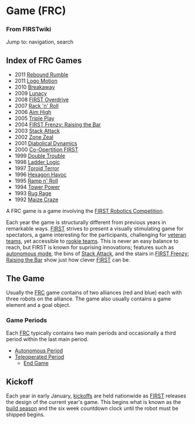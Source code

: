 

# Game (FRC)

### From FIRSTwiki

Jump to: navigation, search

Index of FRC Games  
---  
  
  * 2011 [Rebound Rumble](/index.php/Rebound_Rumble "Rebound Rumble" )
  * 2011 [Logo Motion](/index.php/Logo_Motion "Logo Motion" )
  * 2010 [Breakaway](/index.php/Breakaway "Breakaway" )
  * 2009 [Lunacy](/index.php/Lunacy "Lunacy" )
  * 2008 [FIRST Overdrive](/index.php/FIRST_Overdrive "FIRST Overdrive" )
  * 2007 [Rack 'n' Roll](/index.php/Rack_%27n%27_Roll "Rack 'n' Roll" )
  * 2006 [Aim High](/index.php/Aim_High "Aim High" )
  * 2005 [Triple Play](/index.php/Triple_Play "Triple Play" )
  * 2004 [FIRST Frenzy: Raising the Bar](/index.php/FIRST_Frenzy:_Raising_the_Bar "FIRST Frenzy: Raising the Bar" )
  * 2003 [Stack Attack](/index.php/Stack_Attack "Stack Attack" )
  * 2002 [Zone Zeal](/index.php/Zone_Zeal "Zone Zeal" )
  * 2001 [Diabolical Dynamics](/index.php/Diabolical_Dynamics "Diabolical Dynamics" )
  * 2000 [Co-Opertition FIRST](/index.php/Co-Opertition_FIRST "Co-Opertition FIRST" )
  * 1999 [Double Trouble](/index.php/Double_Trouble "Double Trouble" )
  * 1998 [Ladder Logic](/index.php/Ladder_Logic "Ladder Logic" )
  * 1997 [Toroid Terror](/index.php/Toroid_Terror "Toroid Terror" )
  * 1996 [Hexagon Havoc](/index.php/Hexagon_Havoc "Hexagon Havoc" )
  * 1995 [Ramp n' Roll](/index.php/Ramp_n%27_Roll "Ramp n' Roll" )
  * 1994 [Tower Power](/index.php/Tower_Power "Tower Power" )
  * 1993 [Rug Rage](/index.php/Rug_Rage "Rug Rage" )
  * 1992 [Maize Craze](/index.php/Maize_Craze "Maize Craze" )  
  
  

A FRC game is a game involving the [FIRST Robotics
Competition](/index.php/FIRST_Robotics_Competition "FIRST Robotics
Competition" ).

Each year the game is structurally different from previous years in remarkable
ways. [FIRST](/index.php/FIRST "FIRST" ) strives to present a visually
stimulating game for spectators, a game interesting for the participants,
challenging for [veteran teams](/index.php/Veteran_teams "Veteran teams" ),
yet accessible to [rookie teams](/index.php/Rookie_teams "Rookie teams" ).
This is never an easy balance to reach, but FIRST is known for suprising
innovations; features such as [autonomous mode](/index.php/Autonomous_mode
"Autonomous mode" ), the bins of [Stack Attack](/index.php/Stack_Attack "Stack
Attack" ), and the stairs in [FIRST Frenzy: Raising the
Bar](/index.php/FIRST_Frenzy:_Raising_the_Bar "FIRST Frenzy: Raising the Bar"
) show just how clever [FIRST](/index.php/FIRST "FIRST" ) can be.


## The Game

Usually the [FRC](/index.php/FRC "FRC" ) game contains of two alliances (red
and blue) each with three robots on the alliance. The game also usually
contains a game element and a goal object.


### Game Periods

Each [FRC](/index.php/FRC "FRC" ) typically contains two main periods and
occasionally a third period within the last main period.

  * [Autonomous Period](/index.php/Autonomous_Period "Autonomous Period" )
  * [Teleoperated Period](/index.php/Teleoperated_Period "Teleoperated Period" )
    * [End Game](/index.php/End_Game "End Game" )


## Kickoff

Each year in early January, [kickoffs](/index.php/Kickoff "Kickoff" ) are held
nationwide as [FIRST](/index.php/FIRST "FIRST" ) releases the design of the
current year's game. This begins what is known as the [build
season](/index.php/Build_season "Build season" ) and the six week countdown
clock until the robot must be shipped begins.

